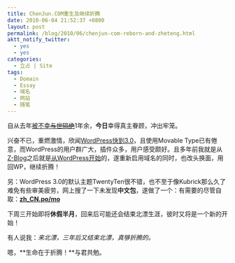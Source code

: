 ```yaml
---
title: ChenJun.COM重生及继续折腾
date: 2010-06-04 21:52:37 +0800
layout: post
permalink: /blog/2010/06/chenjun-com-reborn-and-zheteng.html
aktt_notify_twitter:
  - yes
  - yes
categories:
  - 立占 | Site
tags:
  - Domain
  - Essay
  - 域名
  - 网站
  - 随笔
---
```

自从去年[被不幸<del datetime="2010-06-04T13:52:45+00:00">与世隔绝</del>][1]1年余，**今日**幸得真主眷顾，冲出牢笼。

兴奋不已，重燃激情，欣闻[WordPress快到3.0][2]，且使用Movable Type已有倦意，而WordPress的用户群广大，插件众多，用户感受颇好。且多年前我就是从[Z-Blog][3]之后就是[从WordPress开始][4]的，遂重新启用域名的同时，也改头换面，用回WP，继续折腾！

另：WordPress 3.0的默认主题TwentyTen很不错，也不至于像Kubrick那么久了难免有些审美疲劳，网上搜了一下未发现**中文包**，遂做了一个：有需要的尽管自取：[**zh_CN.po/mo**][5]

下周三开始即将**休假半月**，回来后可能还会结束北漂生涯，彼时又将是一个新的开始！

有人说我：*来北漂，三年后又结束北漂，真够折腾的。*

嗯，**生命在于折腾！**与君共勉。

 [1]: http://chenjun.com/blog/2009/03/chenjun-dot-com-online.html
 [2]: http://wordpress.org/development/2010/05/wordpress-3-0-release-candidate/
 [3]: http://www.rainbowsoft.org
 [4]: http://chenjun.com/blog/2006/07/my-wordpress-plugins.html
 [5]: http://chenjun.com/blog/uploads/languages.zip "Chinese Simplified Language Pack for WordPress 3.0 Defult Theme:TwentyTen"